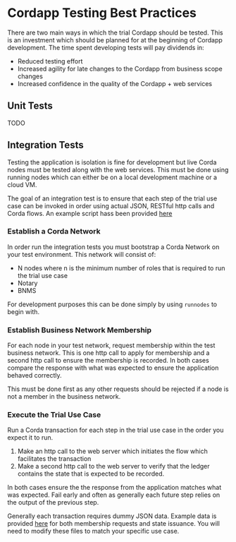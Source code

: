 # Cordapp Testing Best Practices
There are two main ways in which the trial Cordapp should be tested. This is an investment which should be planned for at the beginning of Cordapp development. The time spent developing tests will pay dividends in:
* Reduced testing effort
* Increased agility for late changes to the Cordapp from business scope changes
* Increased confidence in the quality of the Cordapp + web services

## Unit Tests
TODO

## Integration Tests
Testing the application is isolation is fine for development but live Corda nodes must be tested along with the web services. This must be done using running nodes which can either be on a local development machine or a cloud VM.

The goal of an integration test is to ensure that each step of the trial use case can be invoked in order using actual JSON, RESTful http calls and Corda flows. An example script hass been provided [here](../sample_code/testing/sample_integration_tests.sh)

### Establish a Corda Network
In order run the integration tests you must bootstrap a Corda Network on your test environment. This network will consist of:
* N nodes where n is the minimum number of roles that is required to run the trial use case
* Notary
* BNMS

For development purposes this can be done simply by using `runnodes` to begin with.

### Establish Business Network Membership
For each node in your test network, request membership within the test business network. This is one http call to apply for membership and a second http call to ensure the membership is recorded. In both cases compare the response with what was expected to ensure the application behaved correctly.

This must be done first as any other requests should be rejected if a node is not a member in the business network.

### Execute the Trial Use Case
Run a Corda transaction for each step in the trial use case in the order you expect it to run.

1. Make an http call to the web server which initiates the flow which facilitates the transaction
2. Make a second http call to the web server to verify that the ledger contains the state that is expected to be recorded.

In both cases ensure the the response from the application matches what was expected. Fail early and often as generally each future step relies on the output of the previous step.

Generally each transaction requires dummy JSON data. Example data is provided [here](../sample_data) for both membership requests and state issuance. You will need to modify these files to match your specific use case.

